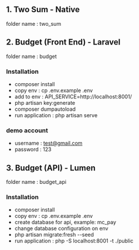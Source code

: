 ## 1. Two Sum - Native
folder name : two_sum

## 2. Budget (Front End) - Laravel
folder name : budget
### Installation
- composer install
- copy env : cp .env.example .env
- add to env : API_SERVICE=http://localhost:8001/
- php artisan key:generate
- composer dumpautoload
- run application : php artisan serve
### demo account 
- username : test@gmail.com 
- password : 123 

## 3. Budget (API) - Lumen
folder name : budget_api
### Installation
- composer install
- copy env : cp .env.example .env
- create database for api, example: mc_pay
- change database configuration on env
- php artisan migrate:fresh --seed
- run application : php -S localhost:8001 -t ./public